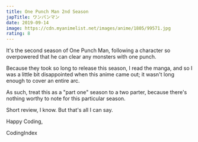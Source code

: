 ```yaml
---
title: One Punch Man 2nd Season
japTitle: ワンパンマン
date: 2019-09-14
image: https://cdn.myanimelist.net/images/anime/1805/99571.jpg
rating: 8
---
```


It's the second season of One Punch Man, following a character so overpowered that he can clear any monsters with one punch.

Because they took so long to release this season, I read the manga, and so I was a little bit disappointed when this anime came out; it wasn't long enough to cover an entire arc.

As such, treat this as a "part one" season to a two parter, because there's nothing worthy to note for this particular season.

Short review, I know. But that's all I can say.

Happy Coding,

CodingIndex
